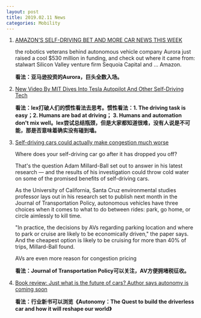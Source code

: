 ```yaml
---
layout: post
title: 2019.02.11 News
categories: Mobility
---
```


1. [AMAZON'S SELF-DRIVING BET AND MORE CAR NEWS THIS WEEK](https://www.wired.com/story/amazon-aurora-self-driving-roundup/)

    the robotics veterans behind autonomous vehicle company Aurora just raised a cool $530 million in funding, and check out where it came from: stalwart Silicon Valley venture firm Sequoia Capital and ... Amazon. 

    **看法：亚马逊投资的Aurora，巨头全数入场。**

2. [New Video By MIT Dives Into Tesla Autopilot And Other Self-Driving Tech](https://insideevs.com/mit-dives-on-tesla-autopilot-self-driving-tech/)

    **看法：lex打破人们的惯性看法去思考。惯性看法：1. The driving task is easy；2. Humans are bad at driving； 3. Humans and automation don't mix well。lex尝试总结瓶颈，但是大家都知道很难，没有人说是不可能，那是否意味着确实没有碰到墙。**

3. [Self-driving cars could actually make congestion much worse](https://www.businessinsider.com/self-driving-cars-traffic-worse-research-2019-2)

    Where does your self-driving car go after it has dropped you off?

    That's the question Adam Millard-Ball set out to answer in his latest research — and the results of his investigation could throw cold water on some of the promised benefits of self-driving cars.

    As the University of California, Santa Cruz environmental studies professor lays out in his research set to publish next month in the Journal of Transportation Policy, autonomous vehicles have three choices when it comes to what to do between rides: park, go home, or circle aimlessly to kill time.

    "In practice, the decisions by AVs regarding parking location and where to park or cruise are likely to be economically driven," the paper says. And the cheapest option is likely to be cruising for more than 40% of trips, Millard-Ball found.

    AVs are even more reason for congestion pricing

    **看法：Journal of Transportation Policy可以关注，AV方便拥堵税征收。**

4. [Book review: Just what is the future of cars? Author says autonomy is coming soon](https://www.fredericksburg.com/book-review-just-what-is-the-future-of-cars-author/article_69e94f78-e665-519e-9f86-b04a5e3223c2.html)

    **看法：行业新书可以浏览《Autonomy：The Quest to build the driverless car and how it will reshape our world》**

